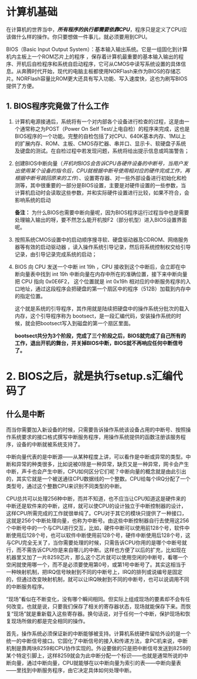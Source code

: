 # 计算机基础

在计算机的世界当中，***所有程序的执行都需要依靠CPU***，程序只是定义了CPU应该做什么样的操作。你只要想做一件事儿，就必须要用到CPU。



BIOS（Basic Input Output System）：基本输入输出系统。它是一组固化到计算机内主板上一个ROM芯片上的程序 ，保存着计算机最重要的基本输入输出的程序、开机后自检程序和系统自启动程序，它可从CMOS中读写系统设置的具体信息。从奔腾时代开始，现代的电脑主板都使用NORFlash来作为BIOS的存储芯片。NORFlash容量比ROM更大还具有写入功能、写入速度快，这也为刷写BIOS提供了方便。



## 1. BIOS程序究竟做了什么工作

1. 计算机电源接通后，系统将有一个对内部各个设备进行检查的过程，这是由一个通常称之为POST（Power On Self Test/上电自检）的程序来完成，这也是BIOS程序的一个功能。完整的自检包括了对CPU、640K基本内存、1M以上的扩展内存、ROM、主板、CMOS存贮器、串并口、显示卡、软硬盘子系统及键盘的测试。在自检过程中若发现问题，系统将给出提示信息或鸣笛警告；

2. 创建BIOS中断向量（*开机时BIOS会告诉CPU各硬件设备的中断号，当用户发出使用某个设备的指令后，CPU就根据中断号使用相对应的硬件完成工作，再根据中断号跳回原来的工作*）、设置寄存器、对一些外部设备进行初始化和检测等，其中很重要的一部分是BIOS设置，主要是对硬件设置的一些参数，当计算机启动时会读取这些参数，并和实际硬件设置进行比较，如果不符合，会影响系统的启动

   **备注：** 为什么BIOS也需要中断向量呢，因为BIOS程序运行过程当中也是需要处理输入输出的呀，要不然怎么能开机按F2（部分机型）进入BIOS设置界面呢。

3. 按照系统CMOS设置中的启动顺序搜寻软、硬盘驱动器及CDROM、网络服务器等有效的启动驱动器 ，读入操作系统引导记录，然后将系统控制权交给引导记录，由引导记录完成系统的启动；

4. BIOS 向 CPU 发送一个中断 int 19h ，CPU 接收到这个中断后，会立即在中断向量表中找到 int 19h 中断向量在内存中所在的准确位置，接下来中断向量把 CPU 指向 0x0E6F2， 这个位置就是 int 0x19h 相对应的中断服务程序的入口地址，通过这段程序会把硬盘的第一个扇区中的程序（512B）加载到内存中的指定位置。

   这个就是系统的引导程序，其作用就是陆续把硬盘中的操作系统分批次的载入内存，这个引导程序称为 bootsect，是一段汇编代码，安装操作系统的时候，就会把bootsect写入到磁盘的第一个扇区里面。

   **bootsect共分为3个阶段，完成了三个阶段之后，BIOS就完成了自己所有的工作，退出开机的舞台，并关掉BIOS中断，BIOS就不再响应任何中断信号了。**

# 2. BIOS之后，就是执行setup.s汇编代码了











## 什么是中断

​	而当你需要加入新设备的时候，只需要告诉操作系统该设备占用的中断号、按照操作系统要求的接口格式撰写中断服务程序，用操作系统提供的函数注册该服务程序，设备的中断就被系统支持了。

​	中断向量代表的是中断源——从某种程度上讲，可以看作是中断或异常的类型。中断和异常的种类很多，比如说被0除是一种异常，缺页又是一种异常，网卡会产生中断，声卡也会产生中断，CPU如何区分它们呢？中断向量的概念就是由此引出的，其实它就是一个被送通往CPU数据线的一个整数。CPU给每个IRQ分配了一个类型号，通过这个整数CPU来识别不同类型的中断。

​	CPU总共可以处理256种中断，而并不知道，也不应当让CPU知道这是硬件来的中断还是软件来的中断，这样，就可以使CPU的设计独立于中断控制器的设计，这样CPU所需完成的工作就很单纯了。CPU对于其它的模块只提供了一种接口，这就是256个中断处理向量，也称为中断号。由这些中断控制器自行去使用这256个中断号中的一个与CPU进行交互，比如，硬件中断可以使用前128个号，软件中断使用后128个号，也可以软件中断使用前128个号，硬件中断使用后128个号，这与CPU完全无关了，当你需要处理的时候，只需告诉CPU你用的是哪个中断号就行，而不需告诉CPU你是来自哪儿的中断。这样也方便了以后的扩充，比如现在机器里又加了一片8259芯片，那么这个芯片就可以使用空闲的中断号，看哪一个空闲就使用哪一个，而不是必须要使用第0号，或第1号中断号了。其实这相当于一种映射机制，把IRQ信号映射到不同的中断号上，IRQ的排列或说编号是固定的，但通过改变映射机制，就可以让IRQ映射到不同的中断号，也可以说调用不同的中断服务程序。

​	“现场”看似在不断变化，没有哪个瞬间相同。但实际上组成现场的要素却不会有任何改变。也就是说，只要我们保存了相关的寄存器状态，现场就能保存下来。而恢复“现场”就是重新载入这些寄存器。换句话说，对于任何一个中断，保护现场和恢复现场所做的都是完全相同的操作。

​	首先，操作系统必须保证新的中断能够被支持。计算机系统硬件留给外设的是一个统一的中断信号接口。它固化了中断信号的接入和传递方法，拿PC机来说，中断机制是靠两块8259和CPU协作实现的。外设要做的只是把中断信号发送到8259的某个特定引脚上，这样8259就会为此中断分配一个标识——也就是通常所说的中断向量，通过中断向量，CPU就能够在以中断向量为索引的表——中断向量表——里找到中断服务程序，由它决定具体如何处理中断。